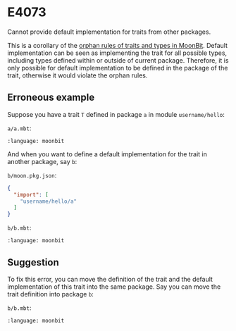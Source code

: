 # E4073

Cannot provide default implementation for traits from other packages.

This is a corollary of the [orphan rules of traits and types in
MoonBit](../packages.md#trait-implementations).
Default implementation can be seen as implementing the trait for all possible
types, including types defined within or outside of current package. Therefore,
it is only possible for default implementation to be defined in the package of
the trait, otherwise it would violate the orphan rules.

## Erroneous example

Suppose you have a trait `T` defined in package `a` in module `username/hello`:

`a/a.mbt`:

```{literalinclude} /sources/error_codes/E4073_error/top.mbt
:language: moonbit
```

And when you want to define a default implementation for the trait in another
package, say `b`:

`b/moon.pkg.json`:

```json
{
  "import": [
    "username/hello/a"
  ]
}
```

`b/b.mbt`:

```{literalinclude} /sources/error_codes/E4073_error/top_1.mbt
:language: moonbit
```

## Suggestion

To fix this error, you can move the definition of the trait and the default
implementation of this trait into the same package. Say you can move the trait
definition into package `b`:

`b/b.mbt`:

```{literalinclude} /sources/error_codes/E4073_fixed/top.mbt
:language: moonbit
```
